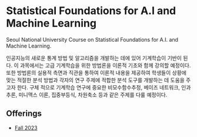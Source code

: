 <link rel="stylesheet" href="/main.css" />
<link rel="icon" type="image/x-icon" href="/favicon.ico">

Statistical Foundations for A.I and Machine Learning 
====

Seoul National University Course on Statistical Foundations for A.I. and Machine Learning.

인공지능의 새로운 통계 방법 및 알고리즘을 개발하는 데에 있어 기계학습이 기반이 된다. 이 과목에서는 고급 기계학습을 위한 방법론을 이론적 기초와 함께 강의할 예정이다. 또한 방법론의 실용적 측면과 직관을 통하여 이론적 내용을 제공하여 학생들이 상황에 맞는 적절한 분석 방법과 각자의 연구 주제에 적합한 분석 도구를 개발하는 데 도움을 주고자 한다. 구체 적으로 기계학습 연구에 중요한 비모수함수추정, 베이즈 네트워크, 인과추론, 미니맥스 이론, 집중부등식, 차원축소 등과 같은 주제를 다룰 예정이다.

Offerings
----


-  [Fall 2023](https://sfamsnu.github.io/fall23/)
